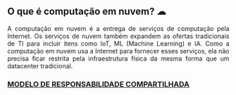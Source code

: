 ## O que é computação em nuvem? ☁

<p align="justify"> A computação em nuvem é a entrega de serviços de computação pela Internet. Os serviços de nuvem também expandem as ofertas tradicionais de TI para incluir itens como IoT, ML (Machine Learning) e IA. Como a computação em nuvem usa a Internet para fornecer esses serviços, ela não precisa ficar restrita pela infraestrutura física da mesma forma que um datacenter tradicional. </a>

### <a href="https://github.com/ofabiobatista/AZ-900/blob/main/README.md"> MODELO DE RESPONSABILIDADE COMPARTILHADA </a>
